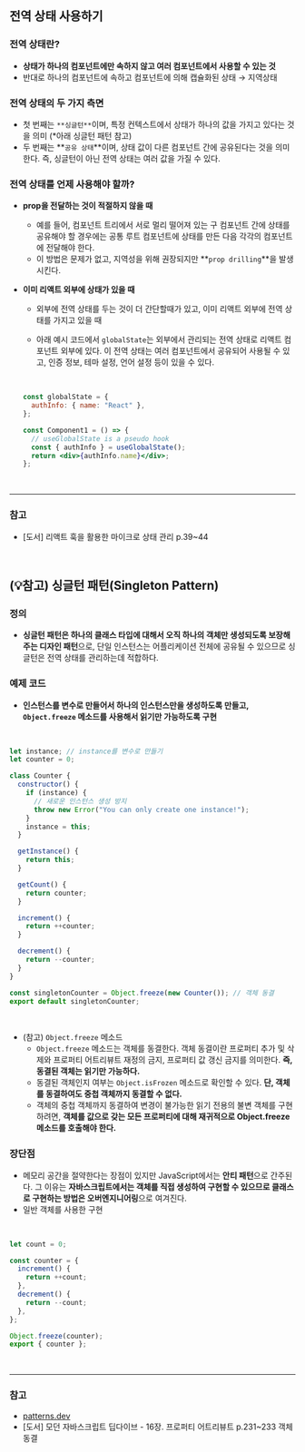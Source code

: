 ## 전역 상태 사용하기

### 전역 상태란?

- **상태가 하나의 컴포넌트에만 속하지 않고 여러 컴포넌트에서 사용할 수 있는 것**
- 반대로 하나의 컴포넌트에 속하고 컴포넌트에 의해 캡슐화된 상태 → 지역상태

### 전역 상태의 두 가지 측면

- 첫 번째는 `**싱글턴**`이며, 특정 컨텍스트에서 상태가 하나의 값을 가지고 있다는 것을 의미 (\*아래 싱글턴 패턴 참고)
- 두 번째는 **`공유 상태`**이며, 상태 값이 다른 컴포넌트 간에 공유된다는 것을 의미한다. 즉, 싱글턴이 아닌 전역 상태는 여러 값을 가질 수 있다.

### 전역 상태를 언제 사용해야 할까?

- **prop을 전달하는 것이 적절하지 않을 때**
  - 예를 들어, 컴포넌트 트리에서 서로 멀리 떨어져 있는 구 컴포넌트 간에 상태를 공유해야 할 경우에는 공통 루트 컴포넌트에 상태를 만든 다음 각각의 컴포넌트에 전달해야 한다.
  - 이 방법은 문제가 없고, 지역성을 위해 권장되지만 **`prop drilling`**을 발생시킨다.
- **이미 리액트 외부에 상태가 있을 때**

  - 외부에 전역 상태를 두는 것이 더 간단할때가 있고, 이미 리액트 외부에 전역 상태를 가지고 있을 때
  - 아래 예시 코드에서 `globalState`는 외부에서 관리되는 전역 상태로 리액트 컴포넌트 외부에 있다. 이 전역 상태는 여러 컴포넌트에서 공유되어 사용될 수 있고, 인증 정보, 테마 설정, 언어 설정 등이 있을 수 있다.

    <br>

  ```jsx
  const globalState = {
    authInfo: { name: "React" },
  };

  const Component1 = () => {
    // useGlobalState is a pseudo hook
    const { authInfo } = useGlobalState();
    return <div>{authInfo.name}</div>;
  };
  ```

  <br>

---

### 참고

- [도서] 리액트 훅을 활용한 마이크로 상태 관리 p.39~44

 <br>

## (💡참고) 싱글턴 패턴(**Singleton Pattern**)

### 정의

- **싱글턴 패턴은 하나의 클래스 타입에 대해서 오직 하나의 객체만 생성되도록 보장해주는 디자인 패턴**으로, 단일 인스턴스는 어플리케이션 전체에 공유될 수 있으므로 싱글턴은 전역 상태를 관리하는데 적합하다.

### 예제 코드

- **인스턴스를 변수로 만들어서 하나의 인스턴스만을 생성하도록 만들고, `Object.freeze` 메소드를 사용해서 읽기만 가능하도록 구현**

<br>

```jsx
let instance; // instance를 변수로 만들기
let counter = 0;

class Counter {
  constructor() {
    if (instance) {
      // 새로운 인스턴스 생성 방지
      throw new Error("You can only create one instance!");
    }
    instance = this;
  }

  getInstance() {
    return this;
  }

  getCount() {
    return counter;
  }

  increment() {
    return ++counter;
  }

  decrement() {
    return --counter;
  }
}

const singletonCounter = Object.freeze(new Counter()); // 객체 동결
export default singletonCounter;
```

<br>

- (참고) `Object.freeze` 메소드
  - `Object.freeze` 메소드는 객체를 동결한다. 객체 동결이란 프로퍼티 추가 및 삭제와 프로퍼티 어트리뷰트 재정의 금지, 프로퍼티 값 갱신 금지를 의미한다. **즉, 동결된 객체는 읽기만 가능하다.**
  - 동결된 객체인지 여부는 `Object.isFrozen` 메소드로 확인할 수 있다. **단, 객체를 동결하여도 중첩 객체까지 동결할 수 없다.**
  - 객체의 중첩 객체까지 동결하여 변경이 불가능한 읽기 전용의 불변 객체를 구현하려면, **객체를 값으로 갖는 모든 프로퍼티에 대해 재귀적으로 Object.freeze 메소드를 호출해야 한다.**

### 장단점

- 메모리 공간을 절약한다는 장점이 있지만 JavaScript에서는 **안티 패턴**으로 간주된다. 그 이유는 **자바스크립트에서는 객체를 직접 생성하여 구현할 수 있으므로 클래스로 구현하는 방법은 오버엔지니어링**으로 여겨진다.
- 일반 객체를 사용한 구현

<br>

```jsx
let count = 0;

const counter = {
  increment() {
    return ++count;
  },
  decrement() {
    return --count;
  },
};

Object.freeze(counter);
export { counter };
```

<br>

---

### 참고

- [patterns.dev](http://patterns.dev)
- [도서] 모던 자바스크립트 딥다이브 - 16장. 프로퍼티 어트리뷰트 p.231~233 객체 동결
